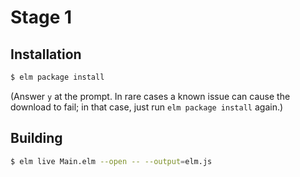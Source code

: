 Stage 1
=======

## Installation

```bash
$ elm package install
```

(Answer `y` at the prompt. In rare cases a known issue can cause the download
to fail; in that case, just run `elm package install` again.)

## Building

```bash
$ elm live Main.elm --open -- --output=elm.js
```
